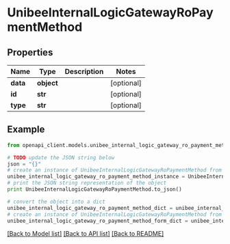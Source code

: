 # UnibeeInternalLogicGatewayRoPaymentMethod


## Properties

Name | Type | Description | Notes
------------ | ------------- | ------------- | -------------
**data** | **object** |  | [optional] 
**id** | **str** |  | [optional] 
**type** | **str** |  | [optional] 

## Example

```python
from openapi_client.models.unibee_internal_logic_gateway_ro_payment_method import UnibeeInternalLogicGatewayRoPaymentMethod

# TODO update the JSON string below
json = "{}"
# create an instance of UnibeeInternalLogicGatewayRoPaymentMethod from a JSON string
unibee_internal_logic_gateway_ro_payment_method_instance = UnibeeInternalLogicGatewayRoPaymentMethod.from_json(json)
# print the JSON string representation of the object
print UnibeeInternalLogicGatewayRoPaymentMethod.to_json()

# convert the object into a dict
unibee_internal_logic_gateway_ro_payment_method_dict = unibee_internal_logic_gateway_ro_payment_method_instance.to_dict()
# create an instance of UnibeeInternalLogicGatewayRoPaymentMethod from a dict
unibee_internal_logic_gateway_ro_payment_method_form_dict = unibee_internal_logic_gateway_ro_payment_method.from_dict(unibee_internal_logic_gateway_ro_payment_method_dict)
```
[[Back to Model list]](../README.md#documentation-for-models) [[Back to API list]](../README.md#documentation-for-api-endpoints) [[Back to README]](../README.md)


